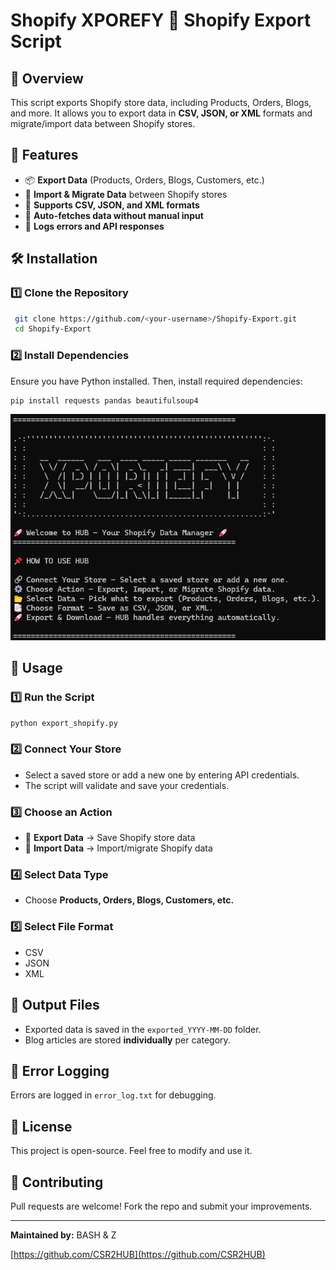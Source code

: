 # Shopify XPOREFY 🚀 Shopify Export Script

## 📌 Overview
This script exports Shopify store data, including Products, Orders, Blogs, and more. It allows you to export data in **CSV, JSON, or XML** formats and migrate/import data between Shopify stores.

## 📂 Features
- 📦 **Export Data** (Products, Orders, Blogs, Customers, etc.)
- 🔄 **Import & Migrate Data** between Shopify stores
- 📑 **Supports CSV, JSON, and XML formats**
- 🚀 **Auto-fetches data without manual input**
- 📝 **Logs errors and API responses**

## 🛠️ Installation
### **1️⃣ Clone the Repository**
```sh
 git clone https://github.com/<your-username>/Shopify-Export.git
 cd Shopify-Export
```

### **2️⃣ Install Dependencies**
Ensure you have Python installed. Then, install required dependencies:
```sh
pip install requests pandas beautifulsoup4
```

![XPORTIFY Banner](https://github.com/CSR2HUB/Shopify-XPOREFY/blob/main/xportefy.png)

## 🎯 Usage
### **1️⃣ Run the Script**
```sh
python export_shopify.py
```

### **2️⃣ Connect Your Store**
- Select a saved store or add a new one by entering API credentials.
- The script will validate and save your credentials.

### **3️⃣ Choose an Action**
- 🔹 **Export Data** → Save Shopify store data
- 🔹 **Import Data** → Import/migrate Shopify data

### **4️⃣ Select Data Type**
- Choose **Products, Orders, Blogs, Customers, etc.**

### **5️⃣ Select File Format**
- CSV
- JSON
- XML

## 📂 Output Files
- Exported data is saved in the `exported_YYYY-MM-DD` folder.
- Blog articles are stored **individually** per category.

## 🛑 Error Logging
Errors are logged in `error_log.txt` for debugging.

## 📜 License
This project is open-source. Feel free to modify and use it.

## 🤝 Contributing
Pull requests are welcome! Fork the repo and submit your improvements.

---
**Maintained by:** BASH & Z

[https://github.com/CSR2HUB](https://github.com/CSR2HUB)

